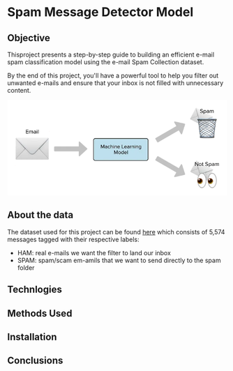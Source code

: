# Spam Message Detector Model 

## Objective

Thisproject presents a step-by-step guide to building an efficient e-mail spam classification model using the e-mail Spam Collection dataset. 

By the end of this project, you'll have a powerful tool to help you filter out unwanted e-mails and ensure that your inbox is not filled with unnecessary content.

![spam classification](images/intro.png)


## About the data
The dataset used for this project can be found [here](https://www.kaggle.com/datasets/mfaisalqureshi/spam-email) which consists of 5,574 messages tagged with their respective labels:
* HAM: real e-mails we want the filter to land our inbox
* SPAM: spam/scam em-amils that we want to send directly to the spam folder

## Technlogies

## Methods Used

## Installation

## Conclusions

